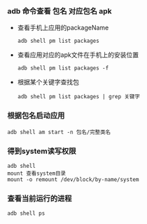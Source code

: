### adb 命令查看 包名 对应包名 apk

* 查看手机上应用的packageName

  ```
  adb shell pm list packages 
  ```

* 查看应用对应的apk文件在手机上的安装位置

  ```
  adb shell pm list packages -f 
  ```

* 根据某个关键字查找包 

  ```
  adb shell pm list packages | grep 关键字
  ```





### 根据包名启动应用

```
adb shell am start -n 包名/完整类名
```



### 得到system读写权限 

```
adb shell
mount 查看system目录
mount -o remount /dev/block/by-name/system
```



### 查看当前运行的进程

```
adb shell ps
```



